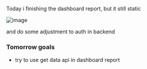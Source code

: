 Today i finishing the dashboard report, but it still static 

![image](https://user-images.githubusercontent.com/85722211/210839712-03a223be-8375-45c8-9c38-11079b0337d5.png)

and do some adjustment to auth in backend

### Tomorrow goals
* try to use get data api in dashboard report
